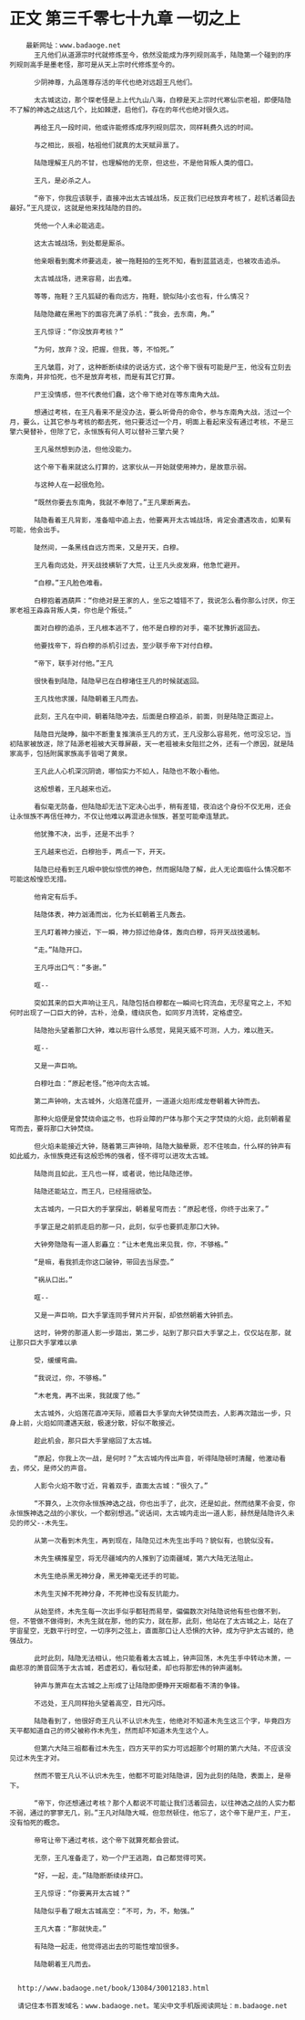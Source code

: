 # 正文 第三千零七十九章 一切之上
        最新网址：www.badaoge.net
          王凡他们从道源宗时代就修炼至今，依然没能成为序列规则高手，陆隐第一个碰到的序列规则高手是墨老怪，那可是从天上宗时代修炼至今的。
      
          少阴神尊，九品莲尊存活的年代也绝对远超王凡他们。
      
          太古城这边，那个琛老怪是上上代九山八海，白穆是天上宗时代寒仙宗老祖，即便陆隐不了解的神选之战这几个，比如棘逻，启他们，存在的年代也绝对很久远。
      
          再给王凡一段时间，他或许能修炼成序列规则层次，同样耗费久远的时间。
      
          与之相比，辰祖，枯祖他们就真的太天赋异禀了。
      
          陆隐理解王凡的不甘，也理解他的无奈，但这些，不是他背叛人类的借口。
      
          王凡，是必杀之人。
      
          “帝下，你我应该联手，直接冲出太古城战场，反正我们已经放弃考核了，趁机活着回去最好。”王凡提议，这就是他来找陆隐的目的。
      
          凭他一个人未必能逃走。
      
          这太古城战场，到处都是厮杀。
      
          他亲眼看到魔术师要逃走，被一拖鞋拍的生死不知，看到蓝蓝逃走，也被攻击追杀。
      
          太古城战场，进来容易，出去难。
      
          等等，拖鞋？王凡狐疑的看向远方，拖鞋，貌似陆小玄也有，什么情况？
      
          陆隐隐藏在黑袍下的面容充满了杀机：“我会，去东南，角。”
      
          王凡惊讶：“你没放弃考核？”
      
          “为何，放弃？没，把握，但我，等，不怕死。”
      
          王凡皱眉，对了，这种断断续续的说话方式，这个帝下很有可能是尸王，他没有立刻去东南角，并非怕死，也不是放弃考核，而是有其它打算。
      
          尸王没情感，但不代表他们蠢，这个帝下绝对在等东南角大战。
      
          想通过考核，在王凡看来不是没办法，要么听骨舟的命令，参与东南角大战，活过一个月，要么，让其它参与考核的都去死，他只要活过一个月，明面上看起来没有通过考核，不是三擎六昊替补，但除了它，永恒族有何人可以替补三擎六昊？
      
          王凡虽然想到办法，但他没能力。
      
          这个帝下看来就这么打算的，这家伙从一开始就使用神力，是故意示弱。
      
          与这种人在一起很危险。
      
          “既然你要去东南角，我就不奉陪了。”王凡果断离去。
      
          陆隐看着王凡背影，准备暗中追上去，他要离开太古城战场，肯定会遭遇攻击，如果有可能，他会出手。
      
          陡然间，一条黑线自远方而来，又是开天，白穆。
      
          王凡看向远处，开天战技横斩了大荒，让王凡头皮发麻，他急忙避开。
      
          “白穆。”王凡脸色难看。
      
          白穆抱着酒葫芦：“你绝对是王家的人，坐忘之墟错不了，我说怎么看你那么讨厌，你王家老祖王淼淼背叛人类，你也是个叛徒。”
      
          面对白穆的追杀，王凡根本逃不了，他不是白穆的对手，毫不犹豫折返回去。
      
          他要找帝下，将白穆的杀机引过去，至少联手帝下对付白穆。
      
          “帝下，联手对付他。”王凡
      
          很快看到陆隐，陆隐早已在白穆堵住王凡的时候就返回。
      
          王凡找他求援，陆隐朝着王凡而去。
      
          此刻，王凡在中间，朝着陆隐冲去，后面是白穆追杀，前面，则是陆隐正面迎上。
      
          陆隐目光陡睁，脑中不断重复推演杀王凡的方式，王凡没那么容易死，他可没忘记，当初陆家被放逐，除了陆源老祖被大天尊屏蔽，天一老祖被未女阻拦之外，还有一个原因，就是陆家高手，包括附属家族高手皆喝了黄泉。
      
          王凡此人心机深沉阴诡，哪怕实力不如人，陆隐也不敢小看他。
      
          这般想着，王凡越来也近。
      
          看似毫无防备，但陆隐却无法下定决心出手，稍有差错，夜泊这个身份不仅无用，还会让永恒族不再信任神力，不仅让他难以再混进永恒族，甚至可能牵连慧武。
      
          他犹豫不决，出手，还是不出手？
      
          王凡越来也近，白穆抬手，两点一下，开天。
      
          陆隐已经看到王凡眼中貌似惊慌的神色，然而据陆隐了解，此人无论面临什么情况都不可能这般惶恐无措。
      
          他肯定有后手。
      
          陆隐体表，神力汹涌而出，化为长虹朝着王凡轰去。
      
          王凡盯着神力接近，下一瞬，神力掠过他身体，轰向白穆，将开天战技遏制。
      
          “走。”陆隐开口。
      
          王凡呼出口气：“多谢。”
      
          哐--
      
          突如其来的巨大声响让王凡，陆隐包括白穆都在一瞬间七窍流血，无尽星穹之上，不知何时出现了一口巨大的钟，古朴，沧桑，缠绕灰色，如同岁月流转，定格虚空。
      
          陆隐抬头望着那口大钟，难以形容什么感觉，晃晃天威不可测，人力，难以胜天。
      
          哐--
      
          又是一声巨响。
      
          白穆吐血：“原起老怪。”他冲向太古城。
      
          第二声钟响，太古城外，火焰莲花盛开，一道道火焰形成龙卷朝着大钟而去。
      
          那种火焰便是曾焚烧命运之书，也将业障的尸体与那个天之字焚烧的火焰，此刻朝着星穹而去，要将那口大钟焚烧。
      
          但火焰未能接近大钟，随着第三声钟响，陆隐大脑晕厥，忍不住咳血，什么样的钟声有如此威力，永恒族竟还有这般恐怖的强者，怪不得可以进攻太古城。
      
          陆隐尚且如此，王凡也一样，或者说，他比陆隐还惨。
      
          陆隐还能站立，而王凡，已经摇摇欲坠。
      
          太古城内，一只巨大的手掌探出，朝着星穹而去：“原起老怪，你终于出来了。”
      
          手掌正是之前抓走启的那一只，此刻，似乎也要抓走那口大钟。
      
          大钟旁隐隐有一道人影矗立：“让木老鬼出来见我，你，不够格。”
      
          “是嘛，看我抓走你这口破钟，带回去当尿壶。”
      
          “祸从口出。”
      
          哐--
      
          又是一声巨响，巨大手掌连同手臂片片开裂，却依然朝着大钟抓去。
      
          这时，钟旁的那道人影一步踏出，第二步，站到了那只巨大手掌之上，仅仅站在那，就让那只巨大手掌难以承
      
          受，缓缓弯曲。
      
          “我说过，你，不够格。”
      
          “木老鬼，再不出来，我就废了他。”
      
          太古城外，火焰莲花直冲天际，顺着巨大手掌向大钟焚烧而去，人影再次踏出一步，只身上前，火焰如同遭遇天敌，极速分散，好似不敢接近。
      
          趁此机会，那只巨大手掌缩回了太古城。
      
          “原起，你我上次一战，是何时？”太古城内传出声音，听得陆隐顿时清醒，他激动看去，师父，是师父的声音。
      
          人影令火焰不敢寸近，背着双手，直面太古城：“很久了。”
      
          “不算久，上次你永恒族神选之战，你也出手了，此次，还是如此，然而结果不会变，你永恒族神选之战的小家伙，一个都别想逃。”说话间，太古城内走出一道人影，赫然是陆隐许久未见的师父--木先生。
      
          从第一次看到木先生，再到现在，陆隐见过木先生出手吗？貌似有，也貌似没有。
      
          木先生横推星空，将无尽疆域内的人推到了边南疆域，第六大陆无法阻止。
      
          木先生绝杀黑无神分身，黑无神毫无还手的可能。
      
          木先生灭掉不死神分身，不死神也没有反抗能力。
      
          从始至终，木先生每一次出手似乎都轻而易举，偏偏数次对陆隐说他有些也做不到，但，不管做不做得到，木先生就在那，他的实力，就在那，此刻，他站在了太古城之上，站在了宇宙星空，无数平行时空，一切序列之弦上，直面那口让人恐惧的大钟，成为守护太古城的，绝强战力。
      
          此时此刻，陆隐无法相认，他只能看着太古城上，钟声回荡，木先生手中转动木萧，一曲悲凉的萧音回荡于太古城，若虚若幻，看似轻柔，却也将那宏伟的钟声遏制。
      
          钟声与萧声在太古城之上形成了让陆隐即便睁开天眼都看不清的争锋。
      
          不远处，王凡同样抬头望着高空，目光闪烁。
      
          陆隐看到了，他很好奇王凡认不认识木先生，他绝对不知道木先生这三个字，毕竟四方天平都知道自己的师父被称作木先生，然而却不知道木先生这个人。
      
          但第六大陆三祖都看过木先生，四方天平的实力可远超那个时期的第六大陆，不应该没见过木先生才对。
      
          然而不管王凡认不认识木先生，他都不可能对陆隐讲，因为此刻的陆隐，表面上，是帝下。
      
          “帝下，你还想通过考核？那个人都说不可能让我们活着回去，以往神选之战的人实力都不弱，通过的寥寥无几，别。”王凡对陆隐大喊，但忽然顿住，他忘了，这个帝下是尸王，尸王，没有怕死的概念。
      
          帝穹让帝下通过考核，这个帝下就算死都会尝试。
      
          无奈，王凡准备走了，劝一个尸王逃跑，自己都觉得可笑。
      
          “好，一起，走。”陆隐断断续续开口。
      
          王凡惊讶：“你要离开太古城？”
      
          陆隐似乎看了眼太古城高空：“不可，为，不，勉强。”
      
          王凡大喜：“那就快走。”
      
          有陆隐一起走，他觉得逃出去的可能性增加很多。
      
          陆隐朝着王凡而去。
      
      
      http://www.badaoge.net/book/13084/30012183.html
      
      请记住本书首发域名：www.badaoge.net。笔尖中文手机版阅读网址：m.badaoge.net